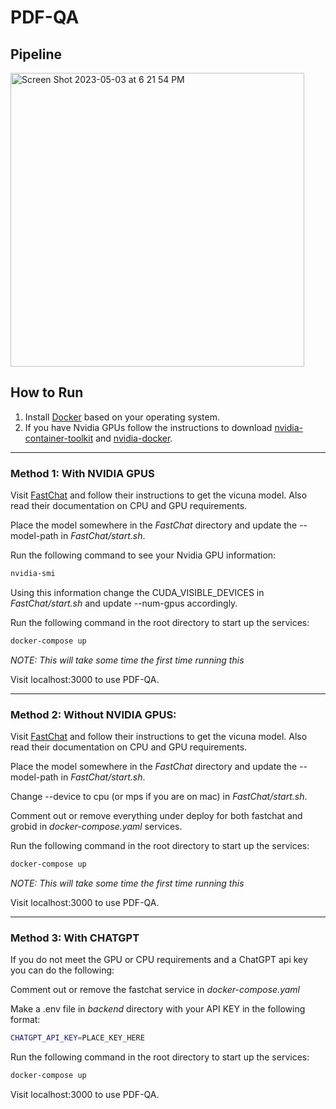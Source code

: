 # PDF-QA


## Pipeline

<img width="470" alt="Screen Shot 2023-05-03 at 6 21 54 PM" src="https://user-images.githubusercontent.com/44426186/236087015-db586fe2-5819-4009-8e8a-ad2a11fa19b3.png">



## How to Run

1. Install [Docker](https://www.docker.com/) based on your operating system.
1. If you have Nvidia GPUs follow the instructions to download [nvidia-container-toolkit](https://github.com/NVIDIA/nvidia-container-toolkit) and [nvidia-docker](https://github.com/NVIDIA/nvidia-docker).

---

### Method 1: With NVIDIA GPUS

Visit [FastChat](https://github.com/lm-sys/FastChat) and follow their instructions to get the vicuna model. Also read their documentation on CPU and GPU requirements. 

Place the model somewhere in the *FastChat* directory and update the --model-path in *FastChat/start.sh*.

Run the following command to see your Nvidia GPU information:

```bash
nvidia-smi
```

Using this information change the CUDA_VISIBLE_DEVICES in *FastChat/start.sh* and update --num-gpus accordingly. 

Run the following command in the root directory to start up the services:

```bash
docker-compose up
```

*NOTE: This will take some time the first time running this*

Visit localhost:3000 to use PDF-QA.

---

### Method 2: Without NVIDIA GPUS:

Visit [FastChat](https://github.com/lm-sys/FastChat) and follow their instructions to get the vicuna model. Also read their documentation on CPU and GPU requirements. 

Place the model somewhere in the *FastChat* directory and update the --model-path in *FastChat/start.sh*.

Change --device to cpu (or mps if you are on mac) in *FastChat/start.sh*.

Comment out or remove everything under deploy for both fastchat and grobid in *docker-compose.yaml* services.

Run the following command in the root directory to start up the services:

```bash
docker-compose up
```

*NOTE: This will take some time the first time running this*

Visit localhost:3000 to use PDF-QA.

---

### Method 3: With CHATGPT

If you do not meet the GPU or CPU requirements and a ChatGPT api key you can do the following: 

Comment out or remove the fastchat service in *docker-compose.yaml*

Make a .env file in *backend* directory with your API KEY in the following format:

```bash
CHATGPT_API_KEY=PLACE_KEY_HERE
```

Run the following command in the root directory to start up the services:

```bash
docker-compose up
```

Visit localhost:3000 to use PDF-QA.


